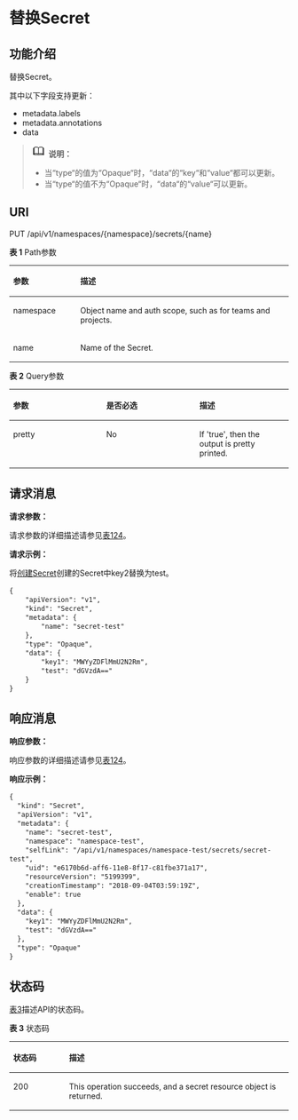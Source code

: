 # 替换Secret<a name="cci_02_3077"></a>

## 功能介绍<a name="s2fa7c6b09ad0449ebce13163ee876960"></a>

替换Secret。

其中以下字段支持更新：

-   metadata.labels
-   metadata.annotations
-   data

>![](public_sys-resources/icon-note.gif) **说明：**   
>-   当“type“的值为“Opaque“时，“data“的“key“和“value“都可以更新。  
>-   当“type“的值不为“Opaque“时，“data“的“value“可以更新。  

## URI<a name="se7a801b22ec44205a03503a15151ba92"></a>

PUT /api/v1/namespaces/\{namespace\}/secrets/\{name\}

**表 1**  Path参数

<a name="table1696332124519"></a>
<table><thead align="left"><tr id="row11961332194516"><th class="cellrowborder" valign="top" width="24%" id="mcps1.2.3.1.1"><p id="p396032144518"><a name="p396032144518"></a><a name="p396032144518"></a>参数</p>
</th>
<th class="cellrowborder" valign="top" width="76%" id="mcps1.2.3.1.2"><p id="p18962325454"><a name="p18962325454"></a><a name="p18962325454"></a>描述</p>
</th>
</tr>
</thead>
<tbody><tr id="row9960327457"><td class="cellrowborder" valign="top" width="24%" headers="mcps1.2.3.1.1 "><p id="p1496113214456"><a name="p1496113214456"></a><a name="p1496113214456"></a>namespace</p>
</td>
<td class="cellrowborder" valign="top" width="76%" headers="mcps1.2.3.1.2 "><p id="p141902036155717"><a name="p141902036155717"></a><a name="p141902036155717"></a>Object name and auth scope, such as for teams and projects.</p>
</td>
</tr>
<tr id="row13794857171116"><td class="cellrowborder" valign="top" width="24%" headers="mcps1.2.3.1.1 "><p id="p5984165818113"><a name="p5984165818113"></a><a name="p5984165818113"></a>name</p>
</td>
<td class="cellrowborder" valign="top" width="76%" headers="mcps1.2.3.1.2 "><p id="p4984175851116"><a name="p4984175851116"></a><a name="p4984175851116"></a>Name of the Secret.</p>
</td>
</tr>
</tbody>
</table>

**表 2**  Query参数

<a name="zh-cn_topic_0079615031_table22030964"></a>
<table><thead align="left"><tr id="zh-cn_topic_0079615031_row15494477"><th class="cellrowborder" valign="top" width="33.33333333333333%" id="mcps1.2.4.1.1"><p id="zh-cn_topic_0079615031_p47093149"><a name="zh-cn_topic_0079615031_p47093149"></a><a name="zh-cn_topic_0079615031_p47093149"></a>参数</p>
</th>
<th class="cellrowborder" valign="top" width="33.33333333333333%" id="mcps1.2.4.1.2"><p id="p3516329201621"><a name="p3516329201621"></a><a name="p3516329201621"></a>是否必选</p>
</th>
<th class="cellrowborder" valign="top" width="33.33333333333333%" id="mcps1.2.4.1.3"><p id="zh-cn_topic_0079615031_p8945359"><a name="zh-cn_topic_0079615031_p8945359"></a><a name="zh-cn_topic_0079615031_p8945359"></a>描述</p>
</th>
</tr>
</thead>
<tbody><tr id="zh-cn_topic_0079615031_row53485440"><td class="cellrowborder" valign="top" width="33.33333333333333%" headers="mcps1.2.4.1.1 "><p id="zh-cn_topic_0079615031_p37353378"><a name="zh-cn_topic_0079615031_p37353378"></a><a name="zh-cn_topic_0079615031_p37353378"></a>pretty</p>
</td>
<td class="cellrowborder" valign="top" width="33.33333333333333%" headers="mcps1.2.4.1.2 "><p id="zh-cn_topic_0079615031_p5724764"><a name="zh-cn_topic_0079615031_p5724764"></a><a name="zh-cn_topic_0079615031_p5724764"></a>No</p>
</td>
<td class="cellrowborder" valign="top" width="33.33333333333333%" headers="mcps1.2.4.1.3 "><p id="zh-cn_topic_0079615031_p61052759"><a name="zh-cn_topic_0079615031_p61052759"></a><a name="zh-cn_topic_0079615031_p61052759"></a>If 'true', then the output is pretty printed.</p>
</td>
</tr>
</tbody>
</table>

## 请求消息<a name="zh-cn_topic_0079615031_ref458786529"></a>

**请求参数：**

请求参数的详细描述请参见[表124](公共参数.md#zh-cn_topic_0079614900_ref458786458)。

**请求示例：**

将[创建Secret](创建Secret.md)创建的Secret中key2替换为test。

```
{
    "apiVersion": "v1",
    "kind": "Secret",
    "metadata": {
        "name": "secret-test"
    },
    "type": "Opaque",
    "data": {
        "key1": "MWYyZDFlMmU2N2Rm",
        "test": "dGVzdA=="
    }
}
```

## 响应消息<a name="s62e9d00c756e4ae99025f3a29117287f"></a>

**响应参数：**

响应参数的详细描述请参见[表124](公共参数.md#zh-cn_topic_0079614900_ref458786458)。

**响应示例：**

```
{
  "kind": "Secret",
  "apiVersion": "v1",
  "metadata": {
    "name": "secret-test",
    "namespace": "namespace-test",
    "selfLink": "/api/v1/namespaces/namespace-test/secrets/secret-test",
    "uid": "e6170b6d-aff6-11e8-8f17-c81fbe371a17",
    "resourceVersion": "5199399",
    "creationTimestamp": "2018-09-04T03:59:19Z",
    "enable": true
  },
  "data": {
    "key1": "MWYyZDFlMmU2N2Rm",
    "test": "dGVzdA=="
  },
  "type": "Opaque"
}
```

## 状态码<a name="s0cae25a23bb14c80b7b9465f8da69cd7"></a>

[表3](#zh-cn_topic_0079615031_table64060950)描述API的状态码。

**表 3**  状态码

<a name="zh-cn_topic_0079615031_table64060950"></a>
<table><thead align="left"><tr id="zh-cn_topic_0079615031_row64282674"><th class="cellrowborder" valign="top" width="20%" id="mcps1.2.3.1.1"><p id="p57631252201621"><a name="p57631252201621"></a><a name="p57631252201621"></a>状态码</p>
</th>
<th class="cellrowborder" valign="top" width="80%" id="mcps1.2.3.1.2"><p id="zh-cn_topic_0079615031_p46527158"><a name="zh-cn_topic_0079615031_p46527158"></a><a name="zh-cn_topic_0079615031_p46527158"></a>描述</p>
</th>
</tr>
</thead>
<tbody><tr id="zh-cn_topic_0079615031_row10603493"><td class="cellrowborder" valign="top" width="20%" headers="mcps1.2.3.1.1 "><p id="zh-cn_topic_0079615031_p53576637"><a name="zh-cn_topic_0079615031_p53576637"></a><a name="zh-cn_topic_0079615031_p53576637"></a>200</p>
</td>
<td class="cellrowborder" valign="top" width="80%" headers="mcps1.2.3.1.2 "><p id="zh-cn_topic_0079615031_p44740325"><a name="zh-cn_topic_0079615031_p44740325"></a><a name="zh-cn_topic_0079615031_p44740325"></a>This operation succeeds, and a secret resource object is returned.</p>
</td>
</tr>
</tbody>
</table>

